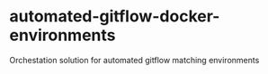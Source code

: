 # automated-gitflow-docker-environments
Orchestation solution for automated gitflow matching environments

